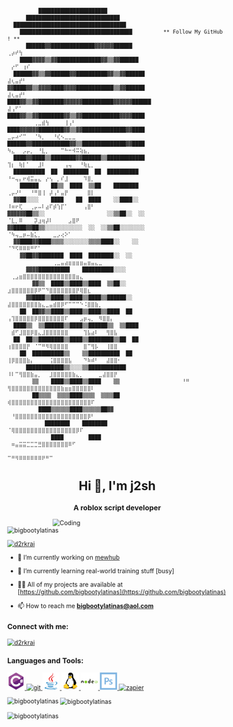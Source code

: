               ██████████████████████                
          ██████████████████████████████            
      ████████████████████████████████████          
        ████████████████████████████████████          ** Follow My GitHub ! **
          ██████▓▓██████████████▓▓▓▓▓▓██████              ⠀⠀⠀⠀⠀⠀⠀⠀        ⢀⡴⠞⢳⠀⠀
        ████▓▓▓▓▒▒▓▓██████████████▓▓▒▒▓▓██████                           ⠀⡔⠋⠀⢰⠎⠀⠀⠀⠀⠀
      ██████▓▓▒▒▓▓██████▓▓██████████▓▓▒▒▓▓██████      ⠀                  ⣼⢆⣤⡞⠃⠀⠀⠀⠀⠀⠀⠀⠀⠀⠀⠀⠀⠀⠀
    ▓▓████▓▓▒▒▓▓▓▓████▓▓▓▓████████████▒▒▓▓██████    ⠀⠀                  ⣼⢆⣤⡞⠃⠀⠀⠀⠀⠀⠀⠀⠀⠀⠀⠀⠀⠀⠀⠀⠀⠀⠀
    ████▓▓▒▒▓▓████████▓▓▓▓▓▓██████████▓▓▓▓▓▓██████  ⠀⠀⠀⠀               ⣼⢠⠋⠁⠀⠀⠀⠀⠀⠀⠀⠀⠀⠀⠀⠀⠀⠀
    ████▓▓▒▒▓▓████████▓▓▒▒▓▓████████████▓▓▓▓████    ⠀⠀⠀⠀⠀⠀⠀⢀⣀⣾⢳⠀⠀⠀⠀⢸⢠⠃⠀⠀⠀⠀⠀⠀⠀⠀⠀⠀⠀⠀⠀⠀⠀⠀⠀⠀
    ████▓▓▓▓▓▓████████▓▓▒▒▓▓██████████████▓▓████    ⠀ ⣀⡤⠴⠊⠉⠀⠀⠈⠳⡀⠀⠀⠘⢎⠢⣀⣀⣀⠀⠀⠀⠀⠀⠀⠀⠀⠀⠀⠀
    ██████▓▓████████████▓▓▒▒██████████████▓▓████       ⠳⣄⠀⠀⡠⡤⡀⠀⠘⣇⡀⠀⠀⠀⠉⠓⠒⠺⠭⢵⣦⡀⠀⠀⠀
      ████▓▓████▒▒████████▓▓██████▒▒████████████   ⠀     ⢹⡆⠀⢷⡇⠁⠀⠀⣸⠇⠀⠀⠀⠀⠀⢠⢤⠀⠀⠘⢷⣆⡀⠀
      ██████████  ██  ████████  ██  ██████████      ⠀    ⠘⠒⢤⡄⠖⢾⣭⣤⣄⠀⡔⢢⠀⡀⠎⣸⠀⠀⠀⠀⠹⣿⡀
        ██████    ██▒▒  ████  ▒▒██    ████████      ⠀    ⢀⡤⠜⠃⠀⠀⠘⠛⣿⢸⠀⡼⢠⠃⣤⡟⠀⠀⠀⠀⠀⣿⡇
      ▓▓██░░░░    ████    ██  ████    ░░████░░      ⠀    ⠸⠶⠖⢏⠀⠀⢀⡤⠤⠇⣴⠏⡾⢱⡏⠁⠀⠀⠀⠀⢠⣿⠃
    ▓▓▓▓▓▓██▒▒░░                    ░░▒▒██░░  ░░   ⠀⠀⠀       ⠈⣇⡀⠿⠀⠀⠀⡽⣰⢶⡼⠇⠀⠀⠀⠀⣠⣿⠟⠀
    ▓▓████▓▓██▒▒░░░░░░░░░░░░  ░░  ░░▒▒██░░░░░░░░    ⠀⠀⠀⠀⠀     ⠈⠳⢤⣀⡶⠤⣷⣅⡀⠀⠀⠀⣀⡠⢔⠕⠁⠀⠀
      ▓▓████▓▓████▒▒▒▒░░░░░░░░▒▒▒▒████░░    ░░      ⠀⠀⠀⠀⠀        ⠈⠙⠫⠿⠿⠿⠛⠋⠁⠀⠀⠀⠀
        ▓▓██▓▓████████  ████  ████████░░  ░░        ⠀⠀⠀⠀⠀⠀⠀⠀⠀⠀⠀⠀⢀⣀⣤⣴⣶⣶⣶⣶⣤⣶⣤⣄⣀⠀⠀⠀⠀⠀⠀⠀⠀⠀
          ▓▓▓▓██████████    ██████████░░░░                   ⠀⢀⣠⣶⣿⣿⣿⣿⣿⣿⣿⣿⣿⣿⣿⣿⣿⣿⣶⣄⠀⠀⠀⠀⠀⠀
            ▓▓▒▒  ████▒▒████▒▒████  ▒▒██░░                  ⣰⣿⣿⣿⣿⣿⣿⡿⠟⠉⠙⣿⣿⣿⣿⣿⣿⣿⡟⢿⣿⣆⠀⠀⠀⠀
          ▓▓████▒▒████▒▒████▒▒████▒▒██████░░               ⣼⣿⣿⣿⣿⣿⣿⣿⣷⣄⣀⣤⣾⣿⡿⠋⠉⠉⠉⠑⠨⣿⣿⣷⡀⠀⠀
        ██  ██▓▓▒▒████▒▒████▒▒████▒▒████  ██        ⠀    ⢠⢹⣿⣿⣿⣿⣿⡿⣿⣿⣿⣿⣿⣿⣿⠏⠀⠀⠀⣠⡶⢤⡀⠀⠻⣿⣿⡄⠀
      ████▒▒  ▒▒██████▒▒████▒▒██████▒▒  ▒▒████          ⠀⣾⠋⣸⣿⣿⡿⣿⣄⣸⣿⣿⣿⣿⣿⣿⠀⠀⠀⠀⢹⣧⣴⠇⠀⠀⢻⣿⣧⠀
      ██  ██▒▒████████▒▒████▒▒████████▒▒██  ██          ⢰⣿⣿⣿⣿⡟⠀⠈⠉⠛⠻⢿⣿⣿⣿⣿⠀⠀⠀⠀⣿⠉⢻⡧⠀⠀⢸⣿⣿⠀
        ██  ██████████▒▒    ▒▒██████████  ██             ⢸⡿⣿⣿⣿⣷⡄⠀⠀⠀⠀⢨⣿⣿⣿⣿⣧⠀⠀⠀⠙⠷⠾⠃⠀⠀⣼⣿⣿⠂
          ████████████▒▒░░░░▒▒████████████              ⠸⠇⠉⢻⣿⣿⣷⣤⡀⠀⠀⣸⣿⣿⣿⣿⣿⣷⣄⡀⠀⠀⠀⠀⣀⣼⣿⣿⡟⠀
            ▒▒    ████▒▒████▒▒████    ▒▒            ⠀⠀   ⠀⠀⠘⠛ ⢻⣿⣿⣿⣿⣿⣿⣿⣿⣿⣿⣿⣿⣿⣷⣶⣶⣿⣿⣿⣿⣿⠇⠀
            ██▒▒▒▒  ▒▒▒▒████▒▒▒▒  ▒▒▒▒██            ⠀⠀  ⠀⠀⠀  ⢾⣿⣿⣿⣿⣿⣿⣿⣿⣿⣿⣿⣿⣿⣿⣿⣿⣿⣿⣿⣿⣿⠏⠀⠀
              ████▒▒▒▒▒▒████▒▒▒▒▒▒██▓▓              ⠀⠀⠀  ⠀  ⠀⠘⣿⣿⣿⣿⣿⣿⣿⣿⣿⣿⣿⣿⣿⣿⣿⣿⣿⣿⣿⡿⠃⠀⠀⠀
                ████████    ████████                ⠀         ⠈⢿⣿⣿⣿⣿⣿⣿⣿⣿⣿⣿⣿⣿⣿⣿⣿⣿⡿⠏⠀⠀⠀⠀
                  ████        ████                             ⠀⠶⣤⣭⣭⣉⣉⣉⣛⣿⣿⣿⣿⣿⣿⣿⠿⠋⠀⠀⠀⠀⠀⠀
                  ⠀                                                ⠉⠛⠻⠿⠿⠿⠿⠿⠿⠟⠛⠉⠀⠀⠀                                     
<h1 align="center">Hi 👋, I'm j2sh</h1>
<h3 align="center">A roblox script developer</h3>
<img align="right" alt="Coding" width="400" src="https://cdn.discordapp.com/attachments/503587967709741219/1017969477381537834/mew-pokemon.gif">


<p align="left"> <img src="https://komarev.com/ghpvc/?username=bigbootylatinas&label=Profile%20views&color=0e75b6&style=flat" alt="bigbootylatinas" /> </p>

<p align="left"> <a href="https://twitter.com/d2rkrai" target="blank"><img src="https://img.shields.io/twitter/follow/d2rkrai?logo=twitter&style=for-the-badge" alt="d2rkrai" /></a> </p>

- 🔭 I’m currently working on [mewhub]([https://discord.gg/r4BEmq2VX6](https://discord.gg/r4BEmq2VX6))

- 🌱 I’m currently learning real-world training stuff [busy]

- 👨‍💻 All of my projects are available at [https://github.com/bigbootylatinas](https://github.com/bigbootylatinas)

- 📫 How to reach me **bigbootylatinas@aol.com**

<h3 align="left">Connect with me:</h3>
<p align="left">
<a href="https://twitter.com/d2rkrai" target="blank"><img align="center" src="https://raw.githubusercontent.com/rahuldkjain/github-profile-readme-generator/master/src/images/icons/Social/twitter.svg" alt="d2rkrai" height="30" width="40" /></a>
</p>

<h3 align="left">Languages and Tools:</h3>
<p align="left"> <a href="https://www.w3schools.com/cs/" target="_blank" rel="noreferrer"> <img src="https://raw.githubusercontent.com/devicons/devicon/master/icons/csharp/csharp-original.svg" alt="csharp" width="40" height="40"/> </a> <a href="https://git-scm.com/" target="_blank" rel="noreferrer"> <img src="https://www.vectorlogo.zone/logos/git-scm/git-scm-icon.svg" alt="git" width="40" height="40"/> </a> <a href="https://www.java.com" target="_blank" rel="noreferrer"> <img src="https://raw.githubusercontent.com/devicons/devicon/master/icons/java/java-original.svg" alt="java" width="40" height="40"/> </a> <a href="https://www.linux.org/" target="_blank" rel="noreferrer"> <img src="https://raw.githubusercontent.com/devicons/devicon/master/icons/linux/linux-original.svg" alt="linux" width="40" height="40"/> </a> <a href="https://nodejs.org" target="_blank" rel="noreferrer"> <img src="https://raw.githubusercontent.com/devicons/devicon/master/icons/nodejs/nodejs-original-wordmark.svg" alt="nodejs" width="40" height="40"/> </a> <a href="https://www.photoshop.com/en" target="_blank" rel="noreferrer"> <img src="https://raw.githubusercontent.com/devicons/devicon/master/icons/photoshop/photoshop-line.svg" alt="photoshop" width="40" height="40"/> </a> <a href="https://zapier.com" target="_blank" rel="noreferrer"> <img src="https://www.vectorlogo.zone/logos/zapier/zapier-icon.svg" alt="zapier" width="40" height="40"/> </a> </p>

<p><img align="left" src="https://github-readme-stats.vercel.app/api/top-langs?username=bigbootylatinas&show_icons=true&locale=en&layout=compact&theme=tokyonight" alt="bigbootylatinas" /></p>

<p>&nbsp;<img align="center" src="https://github-readme-stats.vercel.app/api?username=bigbootylatinas&show_icons=true&locale=en&theme=tokyonight" alt="bigbootylatinas" /></p>

<p><img align="center" src="https://github-readme-streak-stats.herokuapp.com/?user=rishavchanda&&theme=tokyonight" alt="bigbootylatinas" /></p>
